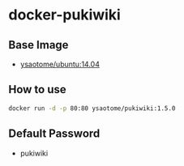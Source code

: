 # docker-pukiwiki

## Base Image

* [ysaotome/ubuntu:14.04](https://hub.docker.com/r/ysaotome/ubuntu/)

## How to use

```bash
docker run -d -p 80:80 ysaotome/pukiwiki:1.5.0
```

## Default Password
* pukiwiki


